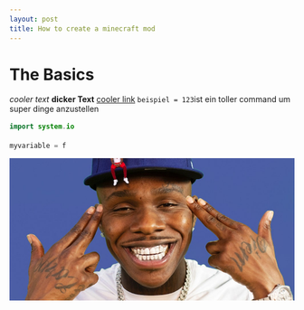 ```yaml
---
layout: post
title: How to create a minecraft mod
---
```


# The Basics
*cooler text* **dicker Text** [cooler link](https://www.youtube.com/watch?v=4MQ0UuGlnng&t=853s) `beispiel = 123`ist ein toller command um super dinge anzustellen
```java
import system.io

myvariable = f

```

![alternativtext für mein Bild](https://github.com/woqqq/woqqq.github.io/blob/master/_posts/Dababy_BabyOnBaby.jpg)
